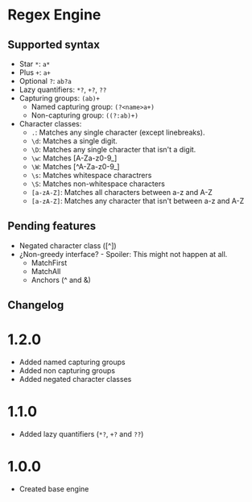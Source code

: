 # Regex Engine

## Supported syntax
* Star `*`: `a*`
* Plus `+`: `a+`
* Optional `?`: `ab?a`
* Lazy quantifiers: `*?`, `+?`, `??`
* Capturing groups: `(ab)+`
    * Named capturing group: `(?<name>a+)`
    * Non-capturing group: `((?:ab)+)` 
* Character classes:
    * `.`: Matches any single character (except linebreaks).
    * `\d`: Matches a single digit.
    * `\D`: Matches any single character that isn't a digit.
    * `\w`: Matches [A-Za-z0-9_]
    * `\W`: Matches [^A-Za-z0-9_] 
    * `\s`: Matches whitespace charactrers
    * `\S`: Matches non-whitespace characters
    * `[a-zA-Z]`: Matches all characters between a-z and A-Z
    * `[a-zA-Z]`: Matches any character that isn't between a-z and A-Z

## Pending features
- Negated character class ([^])
- ¿Non-greedy interface? - Spoiler: This might not happen at all.
    - MatchFirst
    - MatchAll
    - Anchors (^ and &)

## Changelog
# 1.2.0
* Added named capturing groups
* Added non capturing groups
* Added negated character classes
# 1.1.0
* Added lazy quantifiers (`*?`, `+?` and `??`)

# 1.0.0
* Created base engine
